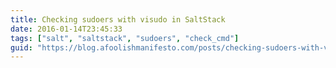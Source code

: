 ```yaml
---
title: Checking sudoers with visudo in SaltStack
date: 2016-01-14T23:45:33
tags: ["salt", "saltstack", "sudoers", "check_cmd"]
guid: "https://blog.afoolishmanifesto.com/posts/checking-sudoers-with-visudo-in-saltstack"
---
```

